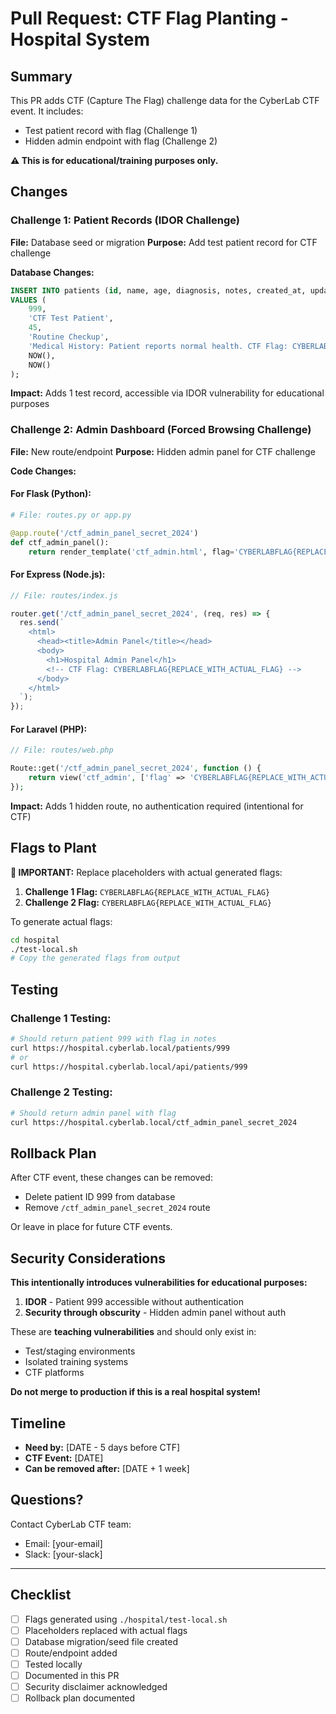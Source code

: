 # Pull Request: CTF Flag Planting - Hospital System

## Summary

This PR adds CTF (Capture The Flag) challenge data for the CyberLab CTF event. It includes:
- Test patient record with flag (Challenge 1)
- Hidden admin endpoint with flag (Challenge 2)

**⚠️ This is for educational/training purposes only.**

## Changes

### Challenge 1: Patient Records (IDOR Challenge)

**File:** Database seed or migration
**Purpose:** Add test patient record for CTF challenge

**Database Changes:**
```sql
INSERT INTO patients (id, name, age, diagnosis, notes, created_at, updated_at)
VALUES (
    999,
    'CTF Test Patient',
    45,
    'Routine Checkup',
    'Medical History: Patient reports normal health. CTF Flag: CYBERLABFLAG{REPLACE_WITH_ACTUAL_FLAG}',
    NOW(),
    NOW()
);
```

**Impact:** Adds 1 test record, accessible via IDOR vulnerability for educational purposes

### Challenge 2: Admin Dashboard (Forced Browsing Challenge)

**File:** New route/endpoint
**Purpose:** Hidden admin panel for CTF challenge

**Code Changes:**

#### For Flask (Python):
```python
# File: routes.py or app.py

@app.route('/ctf_admin_panel_secret_2024')
def ctf_admin_panel():
    return render_template('ctf_admin.html', flag='CYBERLABFLAG{REPLACE_WITH_ACTUAL_FLAG}')
```

#### For Express (Node.js):
```javascript
// File: routes/index.js

router.get('/ctf_admin_panel_secret_2024', (req, res) => {
  res.send(`
    <html>
      <head><title>Admin Panel</title></head>
      <body>
        <h1>Hospital Admin Panel</h1>
        <!-- CTF Flag: CYBERLABFLAG{REPLACE_WITH_ACTUAL_FLAG} -->
      </body>
    </html>
  `);
});
```

#### For Laravel (PHP):
```php
// File: routes/web.php

Route::get('/ctf_admin_panel_secret_2024', function () {
    return view('ctf_admin', ['flag' => 'CYBERLABFLAG{REPLACE_WITH_ACTUAL_FLAG}']);
});
```

**Impact:** Adds 1 hidden route, no authentication required (intentional for CTF)

## Flags to Plant

**🔐 IMPORTANT:** Replace placeholders with actual generated flags:

1. **Challenge 1 Flag:** `CYBERLABFLAG{REPLACE_WITH_ACTUAL_FLAG}`
2. **Challenge 2 Flag:** `CYBERLABFLAG{REPLACE_WITH_ACTUAL_FLAG}`

To generate actual flags:
```bash
cd hospital
./test-local.sh
# Copy the generated flags from output
```

## Testing

### Challenge 1 Testing:
```bash
# Should return patient 999 with flag in notes
curl https://hospital.cyberlab.local/patients/999
# or
curl https://hospital.cyberlab.local/api/patients/999
```

### Challenge 2 Testing:
```bash
# Should return admin panel with flag
curl https://hospital.cyberlab.local/ctf_admin_panel_secret_2024
```

## Rollback Plan

After CTF event, these changes can be removed:
- Delete patient ID 999 from database
- Remove `/ctf_admin_panel_secret_2024` route

Or leave in place for future CTF events.

## Security Considerations

**This intentionally introduces vulnerabilities for educational purposes:**
1. **IDOR** - Patient 999 accessible without authentication
2. **Security through obscurity** - Hidden admin panel without auth

These are **teaching vulnerabilities** and should only exist in:
- Test/staging environments
- Isolated training systems
- CTF platforms

**Do not merge to production if this is a real hospital system!**

## Timeline

- **Need by:** [DATE - 5 days before CTF]
- **CTF Event:** [DATE]
- **Can be removed after:** [DATE + 1 week]

## Questions?

Contact CyberLab CTF team:
- Email: [your-email]
- Slack: [your-slack]

---

## Checklist

- [ ] Flags generated using `./hospital/test-local.sh`
- [ ] Placeholders replaced with actual flags
- [ ] Database migration/seed file created
- [ ] Route/endpoint added
- [ ] Tested locally
- [ ] Documented in this PR
- [ ] Security disclaimer acknowledged
- [ ] Rollback plan documented
